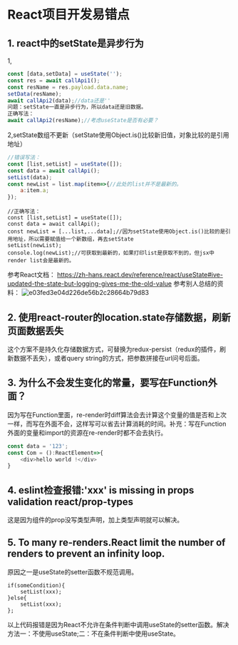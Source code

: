 # React项目开发易错点
## 1. react中的setState是异步行为
1,
```js
const [data,setData] = useState('');
const res = await callApi1();
const resName = res.payload.data.name;
setData(resName);
await callApi2(data);//data还是''
问题：setState一直是异步行为，所以data还是旧数据。
正确写法：
await callApi2(resName);//考虑useState是否有必要？
```
2,setState数组不更新（setState使用Object.is()比较新旧值，对象比较的是引用地址）
```js
//错误写法：
const [list,setList] = useState([]);
const data = await callApi();
setList(data);
const newList = list.map(item=>{//此处的list并不是最新的。
    a:item.a;
});
```

```
//正确写法：
const [list,setList] = useState([]);
const data = await callApi();
const newList = [...list,...data];//因为setState使用Object.is()比较的是引用地址，所以需要赋值给一个新数组，再去setState
setList(newList);
console.log(newList);//可获取到最新的，如果打印list是获取不到的，但jsx中render list会是最新的。
```
参考React文档：
https://zh-hans.react.dev/reference/react/useState#ive-updated-the-state-but-logging-gives-me-the-old-value
参考别人总结的资料：
![e03fed3e04d226de56b2c28664b79d83](https://github.com/Lujinghui1234/Coding-Common-Error/assets/109168485/a9a510f8-0feb-4b45-9676-dfd68a555154)
## 2. 使用react-router的location.state存储数据，刷新页面数据丢失
这个方案不是持久化存储数据方式，可替换为redux-persist（redux的插件，刷新数据不丢失），或者query string的方式，把参数拼接在url问号后面。
## 3. 为什么不会发生变化的常量，要写在Function外面？
因为写在Function里面，re-render时diff算法会去计算这个变量的值是否和上次一样，而写在外面不会，这样写可以省去计算消耗的时间。补充：写在Function外面的变量和import的资源在re-render时都不会去执行。
```js
const data = '123';
const Com = ():ReactElement=>{
    <div>hello world !</div>
}
```
## 4. eslint检查报错:'xxx' is missing in props validation react/prop-types
这是因为组件的prop没写类型声明，加上类型声明就可以解决。
## 5. To many re-renders.React limit the number of renders to prevent an infinity loop.
原因之一是useState的setter函数不规范调用。
```
if(someCondition){
    setList(xxx);
}else{
    setList(xxx);
};
```
以上代码报错是因为React不允许在条件判断中调用useState的setter函数。解决方法一：不使用useState;二：不在条件判断中使用useState。

